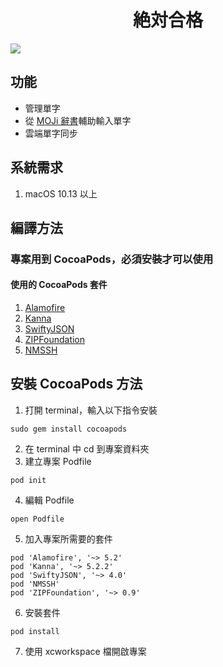 <span align="center">

# 絶対合格

</span>
<span align="center">
<img src="https://theyus.asuscomm.com/JJY/zettaigoukaku.png" align="center">
</span>

## 功能
- 管理單字
- 從 [MOJi 辭書](https://www.mojidict.com)輔助輸入單字
- 雲端單字同步

## 系統需求
1. macOS 10.13 以上

## 編譯方法
### 專案用到 CocoaPods，必須安裝才可以使用
#### 使用的 CocoaPods 套件
1. [Alamofire](https://github.com/Alamofire/Alamofire)
2. [Kanna](https://github.com/tid-kijyun/Kanna)
3. [SwiftyJSON](https://github.com/SwiftyJSON/SwiftyJSON)
4. [ZIPFoundation](https://github.com/weichsel/ZIPFoundation)
5. [NMSSH](https://github.com/NMSSH/NMSSH)

## 安裝 CocoaPods 方法
1. 打開 terminal，輸入以下指令安裝
```console
sudo gem install cocoapods
```
2. 在 terminal 中 cd 到專案資料夾
3. 建立專案 Podfile
```console
pod init
```
4. 編輯 Podfile
```console
open Podfile
```
5. 加入專案所需要的套件
```console
pod 'Alamofire', '~> 5.2'
pod 'Kanna', '~> 5.2.2'
pod 'SwiftyJSON', '~> 4.0'
pod 'NMSSH'
pod 'ZIPFoundation', '~> 0.9'
```
6. 安裝套件
```console
pod install
```
7. 使用 xcworkspace 檔開啟專案
